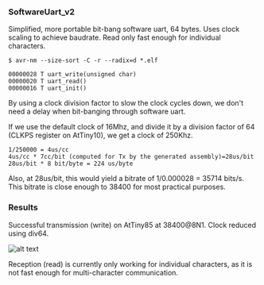 ### SoftwareUart_v2

Simplified, more portable bit-bang software uart, 64 bytes.
Uses clock scaling to achieve baudrate.
Read only fast enough for individual characters.

```
$ avr-nm --size-sort -C -r --radix=d *.elf

00000028 T uart_write(unsigned char)
00000020 T uart_read()
00000016 T uart_init()
```

By using a clock division factor to slow the clock cycles down, we don't need a delay when bit-banging through software uart.

If we use the default clock of 16Mhz, and divide it by a division factor of 64 (CLKPS register on AtTiny10), we get a clock of 250Khz.

```
1/250000 = 4us/cc
4us/cc * 7cc/bit (computed for Tx by the generated assembly)=28us/bit
28us/bit * 8 bit/byte = 224 us/byte
```
Also, at 28us/bit, this would yield a bitrate of 1/0.000028 = 35714 bits/s.
This bitrate is close enough to 38400 for most practical purposes.

### Results

Successful transmission (write) on AtTiny85 at 38400@8N1. Clock reduced using div64.

![alt text](screenshots/38400_tx_high_accuracy_nops_enabled.png "Demo Transmit and Receive")

Reception (read) is currently only working for individual characters, as it is not fast enough for multi-character communication.
